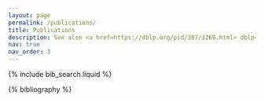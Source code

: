```yaml
---
layout: page
permalink: /publications/
title: Publications
description: See also <a href=https://dblp.org/pid/307/3268.html> dblp</a> for a complete list. </i>
nav: true
nav_order: 3
---
```


<!-- _pages/publications.md -->

<!-- Bibsearch Feature -->

{% include bib_search.liquid %}

<div class="publications">

{% bibliography %}

</div>
